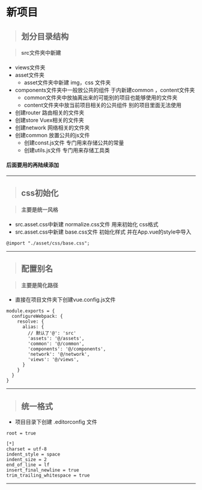 # 新项目 #
> ## 划分目录结构

> #### src文件夹中新建 
- views文件夹
- asset文件夹
  * asset文件夹中新建 img，css 文件夹 
- components文件夹中一般放公共的组件 于内新建common ，content文件夹
   * common文件夹中放抽离出来的可能别的项目也能够使用的文件夹
  * content文件夹中放当前项目相关的公共组件 别的项目里面无法使用
- 创建router  路由相关的文件夹
- 创建store Vuex相关的文件夹
- 创建network 网络相关的文件夹
- 创建common 放置公共的js文件 
  * 创建const.js文件 专门用来存储公共的常量
  * 创建utils.js文件 专门用来存储工具类

#### 后面要用的再陆续添加

***

> ## css初始化

> #### 主要是统一风格
- src.asset.css中新建 normalize.css文件 用来初始化 css格式
- src.asset.css中新建 base.css文件 初始化样式 并在App.vue的style中导入  
```    
@import "./asset/css/base.css";
```

***

> ## 配置别名

> #### 主要是简化路径
- 直接在项目文件夹下创建vue.config.js文件
```
module.exports = {
  configureWebpack: {
    resolve: {
      alias: {
        // 默认了'@': 'src'
        'assets': '@/assets',
        'common': '@/common',
        'components': '@/components',
        'network': '@/network',
        'views': '@/views',
      }
    }
  }
}
```
***

> ## 统一格式

- 项目目录下创建 .editorconfig 文件
```
root = true

[*]
charset = utf-8
indent_style = space
indent_size = 2
end_of_line = lf
insert_final_newline = true
trim_trailing_whitespace = true

```

*** 

